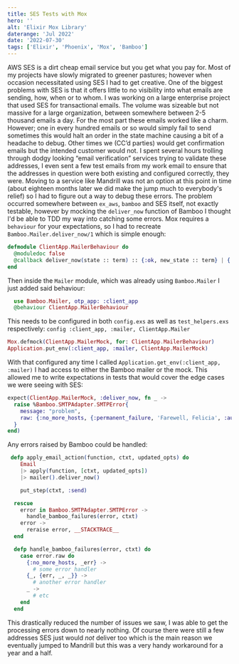 ```yaml
---
title: SES Tests with Mox
hero: ''
alt: 'Elixir Mox Library'
daterange: 'Jul 2022'
date: '2022-07-30'
tags: ['Elixir', 'Phoenix', 'Mox', 'Bamboo']
---
```


AWS SES is a dirt cheap email service but you get what you pay for. Most of my projects have slowly migrated to greener pastures; however when occasion necessitated using SES I had to get creative. One of the biggest problems with SES is that it offers little to no visibility into what emails are sending, how, when or to whom. I was working on a large enterprise project that used SES for transactional emails. The volume was sizeable but not massive for a large organization, between somewhere between 2-5 thousand emails a day. For the most part these emails worked like a charm. However; one in every hundred emails or so would simply fail to send sometimes this would halt an order in the state machine causing a bit of a headache to debug. Other times we (CC’d parties) would get confirmation emails but the intended customer would not. I spent several hours trolling through dodgy looking “email verification” services trying to validate these addresses, I even sent a few test emails from my work email to ensure that the addresses in question were both existing and configured correctly, they were. 
Moving to a service like Mandrill was not an option at this point in time (about eighteen months later we did make the jump much to everybody's relief) so I had to figure out a way to debug these errors. The problem occurred somewhere between `ex_aws`, `bamboo` and SES itself, not exactly testable, however by mocking the `deliver_now` function of Bamboo I thought I'd be able to TDD my way into catching some errors.
Mox requires a `behaviour` for your expectations, so I had to recreate `Bamboo.Mailer.deliver_now/1` which is simple enough:
```elixir 
defmodule ClientApp.MailerBehaviour do
  @moduledoc false
  @callback deliver_now(state :: term) :: {:ok, new_state :: term} | {:error, new_state :: term}
end
```
Then inside the `Mailer` module, which was already using `Bamboo.Mailer` I just added said behaviour:
```elixir 
  use Bamboo.Mailer, otp_app: :client_app
  @behaviour ClientApp.MailerBehaviour
```
This needs to be configured in both `config.exs` as well as `test_helpers.exs` respectively: 
`config :client_app, :mailer, ClientApp.Mailer`
```elixir 
Mox.defmock(ClientApp.MailerMock, for: ClientApp.MailerBehaviour)
Application.put_env(:client_app, :mailer, ClientApp.MailerMock)
```

With that configured any time I called `Application.get_env(:client_app, :mailer)` I had access to either the Bamboo mailer or the mock. This allowed me to write expectations in tests that would cover the edge cases we were seeing with SES:
```elixir
expect(ClientApp.MailerMock, :deliver_now, fn _ ->
  raise %Bamboo.SMTPAdapter.SMTPError{
    message: "problem",
    raw: {:no_more_hosts, {:permanent_failure, 'Farewell, Felicia', :auth_failed}}
  }
end)
```

Any errors raised by Bamboo could be handled:
```elixir 
 defp apply_email_action(function, ctxt, updated_opts) do
    Email
    |> apply(function, [ctxt, updated_opts])
    |> mailer().deliver_now()

    put_step(ctxt, :send)

  rescue
    error in Bamboo.SMTPAdapter.SMTPError ->
      handle_bamboo_failures(error, ctxt)
    error ->
      reraise error, __STACKTRACE__
  end

  defp handle_bamboo_failures(error, ctxt) do
    case error.raw do
      {:no_more_hosts, _err} ->
        # some error handler 
      {_, {err, _, _}} ->   
        # another error handler
      _ -> 
        # etc
    end
  end
```

This drastically reduced the number of issues we saw, I was able to get the processing errors down to nearly nothing. Of course there were still a few addresses SES just would *not* deliver too which is the main reason we eventually jumped to Mandrill but this was a very handy workaround for a year and a half.